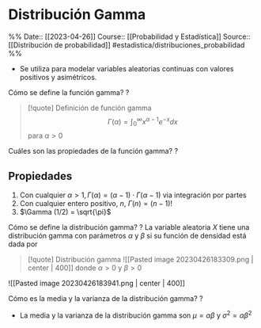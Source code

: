 # Distribución Gamma

%%
Date:: [[2023-04-26]]
Course:: [[Probabilidad y Estadística]]
Source:: [[Distribución de probabilidad]]
#estadistica/distribuciones_probabilidad 
%%

- Se utiliza para modelar variables aleatorias continuas con valores positivos y asimétricos.

Cómo se define la función gamma?
?
>[!quote] Definición de función gamma
>$$\Gamma(\alpha)=\int_{0}^{\infty}x^{\alpha-1}e^{-x}dx$$ para $\alpha > 0$

Cuáles son las propiedades de la función gamma?
?
## Propiedades
1. Con cualquier $\alpha >1, \Gamma (\alpha)=(\alpha -1)\cdot \Gamma(\alpha - 1)$ via integración por partes
2. Con cualquier entero positivo, $n$, $\Gamma(n)=(n-1)!$
3. $\Gamma (1/2) = \sqrt{\pi}$


Cómo se define la distribución gamma?
?
La variable aleatoria $X$ tiene una distribución gamma con parámetros $\alpha$ y $\beta$ si su función de densidad está dada por 
>[!quote] Distribución gamma
>![[Pasted image 20230426183309.png | center | 400]] donde $\alpha > 0$ y $\beta > 0$
  
![[Pasted image 20230426183941.png | center | 400]]

Cómo es la media y la varianza de la distribución gamma?
?
- La media y la varianza de la distribución gamma son $\mu=\alpha\beta$ y $\sigma^2=\alpha\beta^2$

